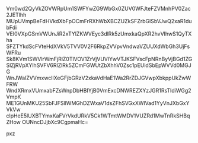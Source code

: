 Vm0wd2QyVkZOVWRpUm1SWFYwZG9WbGx0ZUV0WFJteFZVMnhPV0Zac2JETlhh
MUpUVmpBeFdHVkdXbFpOCmFrRXhWbXBCZUZkSFZrbGlSbVJwQ2xaR1dubFdi
VEI0VXpGSmVWUnJiR2xTYlZKWVEyc3dlRk5zUmxkaQpXR2hvVlhwS1QyTXha
SFZTYkdScFVteHdXVkV5TVV0V2F6RkpZVVpvVndwaVZUUXdWbGh3UjFsWFRu
Sk8KVm1SWVlrWmFjRlZ0TlVOV1ZrVjVUVlYwVTJKSFVscFpNRnByVjBGd1ZG
SlZjRVpXYlhSVFV6RlZlRk5ZCmFGWUtZbXhhV0Zsc1pEUldSbEpWVVd0MGJG
WnJWalZVVmxwcllXeGFjbGRzV2xkaVdHaE1Wa2RrZDJGVwpXbkppUkZwWFRW
WndXRmxVUmxabFZsWnpDbHBIYjB0VmExcDNWREZXYzJGR1RsTldiWGg2VmpK
ME1GUnMKU25SbFJFSllWMGhDZWxaV1dsZFhSVGxXWlVad1YyVnJXbGxYVkVw
clpHeE5lUXBTYmxKaFVrVkdURkV5Ck1WTmtWMDV1VUZRd1MwTnRkSHBqZHow
OUNncDJjbXc9CgpmaHc=

pxz